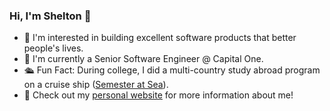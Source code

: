### Hi, I'm Shelton 👋

<!--
**sheltoncarr/sheltoncarr** is a ✨ _special_ ✨ repository because its `README.md` (this file) appears on your GitHub profile.
-->

- 🤖 I'm interested in building excellent software products that better people's lives.
- 🔭 I'm currently a Senior Software Engineer @ Capital One.
- 🛳️ Fun Fact: During college, I did a multi-country study abroad program on a cruise ship ([Semester at Sea](https://www.semesteratsea.org/)).
- 🧑 Check out my [personal website](https://sheltoncarr.github.io/) for more information about me!

